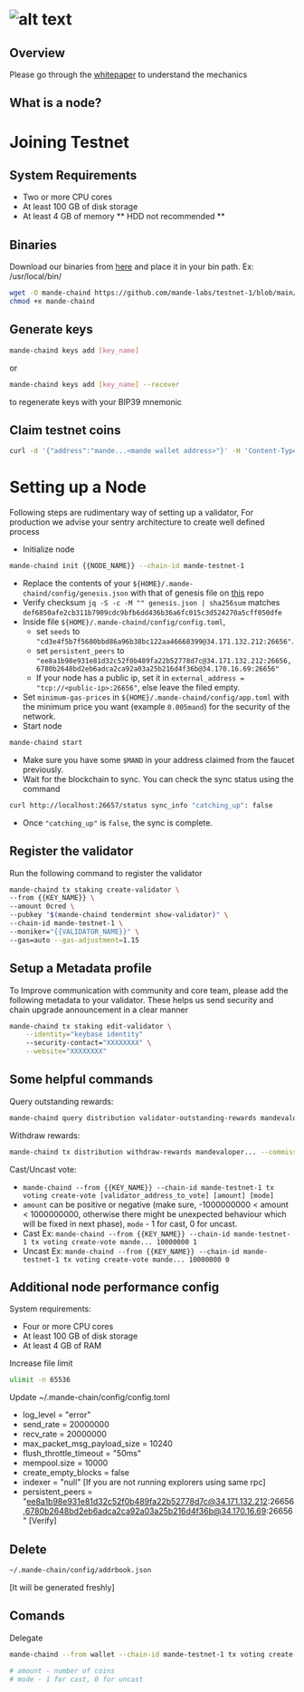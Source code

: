 # ![alt text](https://raw.githubusercontent.com/ksalab/nodes/main/logo/mande-text.webp "Mande")

## Overview

Please go through the [whitepaper](https://drive.google.com/file/d/17EScDNUlaYT1Xiera20x8rYsmI3ejggj/view) to understand the mechanics

## What is a node?

# Joining Testnet

## System Requirements
- Two or more CPU cores
- At least 100 GB of disk storage
- At least 4 GB of memory
** HDD not recommended **

## Binaries

Download our binaries from [here](https://github.com/mande-labs/testnet-1/blob/main/mande-chaind) and place it in your bin path. Ex: /usr/local/bin/

```bash
wget -O mande-chaind https://github.com/mande-labs/testnet-1/blob/main/mande-chaind
chmod +x mande-chaind
```

## Generate keys

```bash
mande-chaind keys add [key_name]
```

or

```bash
mande-chaind keys add [key_name] --recover
```

to regenerate keys with your BIP39 mnemonic

## Claim testnet coins

```bash
curl -d '{"address":"mande...<mande wallet address>"}' -H 'Content-Type: application/json' http://35.224.207.121:8080/request
```

# Setting up a Node

Following steps are rudimentary way of setting up a validator, For production we advise your sentry architecture to create well defined process

- Initialize node

```bash
mande-chaind init {{NODE_NAME}} --chain-id mande-testnet-1
```

- Replace the contents of your `${HOME}/.mande-chaind/config/genesis.json` with that of genesis file on [this](https://github.com/mande-labs/testnet-1/blob/main/genesis.json) repo
- Verify checksum `jq -S -c -M "" genesis.json | sha256sum` matches `def6850afe2cb311b7909cdc9bfb6dd436b36a6fc015c3d524270a5cff050dfe`
- Inside file `${HOME}/.mande-chaind/config/config.toml`,
  - set `seeds` to `"cd3e4f5b7f5680bbd86a96b38bc122aa46668399@34.171.132.212:26656"`.
  - set `persistent_peers` to `"ee8a1b98e931e81d32c52f0b489fa22b52778d7c@34.171.132.212:26656,6780b2648bd2eb6adca2ca92a03a25b216d4f36b@34.170.16.69:26656"`
  - If your node has a public ip, set it in `external_address = "tcp://<public-ip>:26656"`, else leave the filed empty.
- Set `minimum-gas-prices` in `${HOME}/.mande-chaind/config/app.toml` with the minimum price you want (example `0.005mand`) for the security of the network.
- Start node

```bash
mande-chaind start
```

- Make sure you have some `$MAND` in your address claimed from the faucet previously.
- Wait for the blockchain to sync. You can check the sync status using the command
```bash
curl http://localhost:26657/status sync_info "catching_up": false
```
- Once `"catching_up"` is `false`, the sync is complete.

## Register the validator

Run the following command to register the validator

```bash
mande-chaind tx staking create-validator \
--from {{KEY_NAME}} \
--amount 0cred \
--pubkey "$(mande-chaind tendermint show-validator)" \
--chain-id mande-testnet-1 \
--moniker="{{VALIDATOR_NAME}}" \
--gas=auto --gas-adjustment=1.15
```

## Setup a Metadata profile

To Improve communication with community and core team, please add the following metadata to your validator. These helps us send security and chain upgrade announcement in a clear manner

```bash
mande-chaind tx staking edit-validator \
    --identity="keybase identity"
    --security-contact="XXXXXXXX" \
    --website="XXXXXXXX"
```

## Some helpful commands

Query outstanding rewards:

```bash
mande-chaind query distribution validator-outstanding-rewards mandevaloper...
```

Withdraw rewards:

```bash
mande-chaind tx distribution withdraw-rewards mandevaloper... --commission --from {{KEY_NAME}} --chain-id mande-testnet-1
```

Cast/Uncast vote:

- `mande-chaind --from {{KEY_NAME}} --chain-id mande-testnet-1 tx voting create-vote [validator_address_to_vote] [amount] [mode]`
- `amount` can be positive or negative (make sure, -1000000000 < amount < 1000000000, otherwise there might be unexpected behaviour which will be fixed in next phase), `mode` - 1 for cast, 0 for uncast.
- Cast Ex: `mande-chaind --from {{KEY_NAME}} --chain-id mande-testnet-1 tx voting create-vote mande... 10000000 1`
- Uncast Ex: `mande-chaind --from {{KEY_NAME}} --chain-id mande-testnet-1 tx voting create-vote mande... 10000000 0`

## Additional node performance config

System requirements:

- Four or more CPU cores
- At least 100 GB of disk storage
- At least 4 GB of RAM

Increase file limit

```bash
ulimit -n 65536
```

Update ~/.mande-chain/config/config.toml

- log_level = "error"
- send_rate = 20000000
- recv_rate = 20000000
- max_packet_msg_payload_size = 10240
- flush_throttle_timeout = "50ms"
- mempool.size = 10000
- create_empty_blocks = false
- indexer = "null" [If you are not running explorers using same rpc]
- persistent_peers = "ee8a1b98e931e81d32c52f0b489fa22b52778d7c@34.171.132.212:26656,6780b2648bd2eb6adca2ca92a03a25b216d4f36b@34.170.16.69:26656" [Verify]

## Delete

```bash
~/.mande-chain/config/addrbook.json
```

[It will be generated freshly]

## Comands

Delegate
```bash
mande-chaind --from wallet --chain-id mande-testnet-1 tx voting create-vote wallet [amount] [mode]

# amount - number of coins
# mode - 1 for cast, 0 for uncast
```

